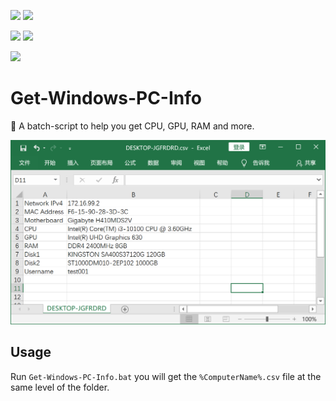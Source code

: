 [![](https://img.shields.io/badge/Windows%2010%20Enterprise%20LTSC%202019-tested-blue)](https://github.com/shensven/Get-Windows-PC-Info)
[![](https://img.shields.io/badge/Windows%2010%20Enterprise%202016%20LTSB-tested-blue)](https://github.com/shensven/Get-Windows-PC-Info)

[![](https://img.shields.io/badge/Windows%2010%20version%201809-tested-blue)](https://github.com/shensven/Get-Windows-PC-Info)
[![](https://img.shields.io/badge/Windows%2010%20version%201607-tested-blue)](https://github.com/shensven/Get-Windows-PC-Info)

[![](https://img.shields.io/badge/Windows%207%20Ultimate-tested-blue)](https://github.com/shensven/Get-Windows-PC-Info)

# Get-Windows-PC-Info
📜 A batch-script to help you get CPU, GPU, RAM and more.

![Screenshot](/images/screenshot.png)

## Usage
Run `Get-Windows-PC-Info.bat` you will get the `%ComputerName%.csv` file at the same level of the folder.
